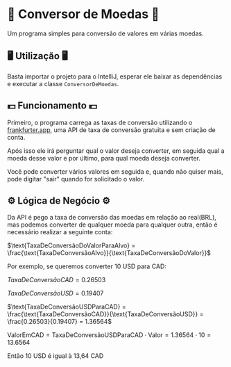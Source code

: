 # :money_with_wings: Conversor de Moedas :money_with_wings:

Um programa simples para conversão de valores em várias moedas. 

## :desktop_computer: Utilização :desktop_computer:

Basta importar o projeto para o IntelliJ, esperar ele baixar as dependências e executar a classe `ConversorDeMoedas`.

## :dollar: Funcionamento :dollar:

Primeiro, o programa carrega as taxas de conversão utilizando o [frankfurter.app](https://www.frankfurter.app/), uma API de taxa de conversão gratuita e sem criação de conta.

Após isso ele irá perguntar qual o valor deseja converter, em seguida qual a moeda desse valor e por último, para qual moeda deseja converter.

Você pode converter vários valores em seguida e, quando não quiser mais, pode digitar "sair" quando for solicitado o valor.

## :gear: Lógica de Negócio :gear:

Da API é pego a taxa de conversão das moedas em relação ao real(BRL), mas podemos converter de qualquer moeda para qualquer outra, então é necessário realizar a seguinte conta:

$\text{TaxaDeConversãoDoValorParaAlvo} = \frac{\text{TaxaDeConversãoAlvo}}{\text{TaxaDeConversãoDoValor}}$

Por exemplo, se queremos converter 10 USD para CAD:

$TaxaDeConversãoCAD = 0.26503$

$TaxaDeConversãoUSD = 0.19407$

$\text{TaxaDeConversãoUSDParaCAD} = \frac{\text{TaxaDeConversãoCAD}}{\text{TaxaDeConversãoUSD}} = \frac{0.26503}{0.19407} = 1.36564$

$\text{ValorEmCAD} = \text{TaxaDeConversãoUSDParaCAD} \cdot \text{Valor} = 1.36564 \cdot 10 = 13.6564$

Então 10 USD é igual à 13,64 CAD